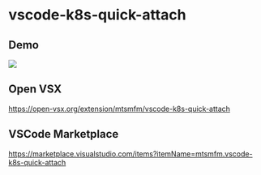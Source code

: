 # vscode-k8s-quick-attach

## Demo

![](https://raw.githubusercontent.com/mtsmfm/vscode-k8s-quick-attach/main/demo.gif)

## Open VSX

https://open-vsx.org/extension/mtsmfm/vscode-k8s-quick-attach

## VSCode Marketplace

https://marketplace.visualstudio.com/items?itemName=mtsmfm.vscode-k8s-quick-attach
